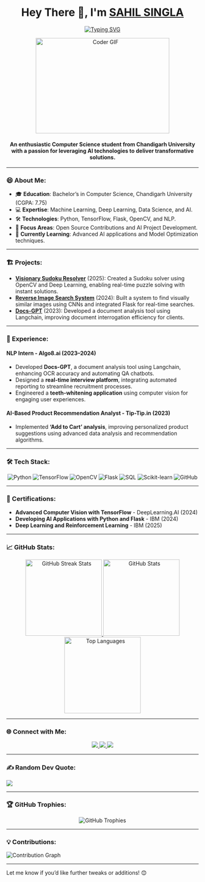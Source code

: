 <h1 align="center">Hey There 👋, I'm <a href="https://www.linkedin.com/in/sahil-singla-5166ab238/"> SAHIL SINGLA </a></h1>

<p align="center">
<a href="https://git.io/typing-svg"><img src="https://readme-typing-svg.herokuapp.com?font=Fira+Code&duration=500&pause=1000&color=482CF7&background=BF210000&width=435&lines=Data+Scientist+and+AI+Enthusiast;Open-Source+Contributor;Deep+Learning+Innovator;Keen+to+Solve+Challenging+Problems" alt="Typing SVG" /></a>
</p>

<p align="center">
<img alt="Coder GIF" height=250 width=350 src="https://physicsgurukul.files.wordpress.com/2019/02/character-1.gif" />
</p>

<h4 align="center">An enthusiastic Computer Science student from Chandigarh University with a passion for leveraging AI technologies to deliver transformative solutions.</h4>

---

### 😄 About Me:
- 🎓 **Education**: Bachelor’s in Computer Science, Chandigarh University (CGPA: 7.75)
- 💻 **Expertise**: Machine Learning, Deep Learning, Data Science, and AI.
- 🛠️ **Technologies**: Python, TensorFlow, Flask, OpenCV, and NLP.
- 🔭 **Focus Areas**: Open Source Contributions and AI Project Development.
- 🌱 **Currently Learning**: Advanced AI applications and Model Optimization techniques.

---

### 🏗️ Projects:
- **[Visionary Sudoku Resolver](#)** (2025): Created a Sudoku solver using OpenCV and Deep Learning, enabling real-time puzzle solving with instant solutions.
- **[Reverse Image Search System](#)** (2024): Built a system to find visually similar images using CNNs and integrated Flask for real-time searches.
- **[Docs-GPT](#)** (2023): Developed a document analysis tool using Langchain, improving document interrogation efficiency for clients.

---

### 💼 Experience:
#### **NLP Intern - Algo8.ai (2023–2024)**
- Developed **Docs-GPT**, a document analysis tool using Langchain, enhancing OCR accuracy and automating QA chatbots.
- Designed a **real-time interview platform**, integrating automated reporting to streamline recruitment processes.
- Engineered a **teeth-whitening application** using computer vision for engaging user experiences.

#### **AI-Based Product Recommendation Analyst - Tip-Tip.in (2023)**
- Implemented **‘Add to Cart’ analysis**, improving personalized product suggestions using advanced data analysis and recommendation algorithms.

---

### 🛠️ Tech Stack:
<p align="center">
<img alt="Python" src="https://img.shields.io/badge/python-%23fca9ae.svg?style=for-the-badge&logo=python&logoColor=140200"/>
<img alt="TensorFlow" src="https://img.shields.io/badge/TensorFlow-%23e4626b.svg?style=for-the-badge&logo=TensorFlow&logoColor=140200"/>
<img alt="OpenCV" src="https://img.shields.io/badge/OpenCV-%23f2ca61.svg?style=for-the-badge&logo=OpenCV&logoColor=140200"/>
<img alt="Flask" src="https://img.shields.io/badge/Flask-%23e4626b.svg?style=for-the-badge&logo=flask&logoColor=140200"/>
<img alt="SQL" src="https://img.shields.io/badge/SQL-%23fca9ae.svg?style=for-the-badge&logo=MySQL&logoColor=140200"/>
<img alt="Scikit-learn" src="https://img.shields.io/badge/ScikitLearn-%23ffd2ce.svg?style=for-the-badge&logo=scikit-learn&logoColor=140200"/>
<img alt="GitHub" src="https://img.shields.io/badge/GitHub-%23e4626b.svg?style=for-the-badge&logo=github&logoColor=140200"/>
</p>

---

### 📜 Certifications:
- **Advanced Computer Vision with TensorFlow** - DeepLearning.AI (2024)
- **Developing AI Applications with Python and Flask** - IBM (2024)
- **Deep Learning and Reinforcement Learning** - IBM (2025)

---

### 📈 GitHub Stats:
<p align="center">
  <a href="https://github.com/sahilsingla">
    <img height="200em" src="https://github-readme-streak-stats.herokuapp.com/?user=sahilsingla&theme=radical" alt="GitHub Streak Stats" />
    <img height="200em" src="https://github-readme-stats.vercel.app/api?username=sahilsingla&show_icons=true&include_all_commits=true&count_private=true&theme=radical" alt="GitHub Stats" />
    <img height="200em" src="https://github-readme-stats.vercel.app/api/top-langs/?username=sahilsingla&layout=compact&langs_count=6&theme=radical" alt="Top Languages" />
  </a>
</p>

---

### 🌐 Connect with Me:
<p align="center">
<a href="https://www.linkedin.com/in/sahil-singla-5166ab238/">
  <img src="https://img.shields.io/badge/LinkedIn-0077B5?style=for-the-badge&logo=linkedin&logoColor=white" /> 
 </a> 
<a href="mailto:sahilsinglaktr@gmail.com">
  <img src="https://img.shields.io/badge/Gmail-D14836?style=for-the-badge&logo=gmail&logoColor=white" />
</a>
<a href="https://github.com/sahilsingla">
  <img src="https://img.shields.io/badge/GitHub-100000?style=for-the-badge&logo=github&logoColor=white" />
</a>
</p>

---

### ✍️ Random Dev Quote:
![](https://quotes-github-readme.vercel.app/api?type=horizontal&theme=radical)

---

### 🏆 GitHub Trophies:
<p align="center">
<img src="https://github-profile-trophy.vercel.app/?username=sahilsingla&theme=radical" alt="GitHub Trophies" />
</p>

---

### 💡 Contributions:
<img src="https://activity-graph.herokuapp.com/graph?username=sahilsingla&theme=chartreuse-dark" alt="Contribution Graph" />

---

Let me know if you’d like further tweaks or additions! 😊
